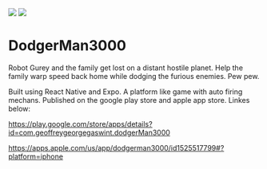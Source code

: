 <img src="https://play-lh.googleusercontent.com/W9Istve4j9_LusaYUpo3c5lNHVT-GZBffVUNuudVZBZp7DPtFwXOD4TByUJdqjPDmDM=w720-h310"/>
<img src="https://play-lh.googleusercontent.com/E-YfJ2LuC0JbaTo2Ni_qbm-238I6C_3R7G0cEp9RN-LdyhzDjX3pEVrTLC7Nm3reODg=w720-h310/>
<img src="https://play-lh.googleusercontent.com/I24IIp0vadbfWr27pxTA66dK0Lbh-Qfq_vssmcVc8qcZqsEYh2F6i7jj-PhDxmvqWFQ=w720-h310"/>

# DodgerMan3000

Robot Gurey and the family get lost on a distant hostile planet. Help the family warp speed back home while dodging the furious enemies. Pew pew.

Built using React Native and Expo. A platform like game with auto firing mechans. Published on the google play store and apple app store. Linkes below:

https://play.google.com/store/apps/details?id=com.geoffreygeorgegaswint.dodgerMan3000

https://apps.apple.com/us/app/dodgerman3000/id1525517799#?platform=iphone
